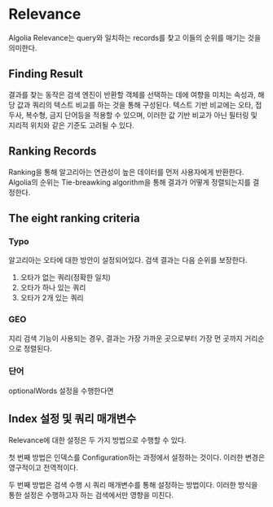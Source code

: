# Relevance
Algolia Relevance는 query와 일치하는 records를 찾고 이들의 순위를 매기는 것을 의미한다.

## Finding Result
결과를 찾는 동작은 검색 엔진이 반환할 객체를 선택하는 데에 여향을 미치는 속성과, 해당 값과 쿼리의 텍스트 비교를 하는 것을 통해 구성된다. 
텍스트 기반 비교에는 오타, 접두사, 복수형, 금지 단어등을 적용할 수 있으며, 이러한 값 기반 비교가 아닌 필터링 및 지리적 위치와 같은 기준도 고려될 수 있다.

## Ranking Records
Ranking을 통해 알고리아는 연관성이 높은 데이터를 먼저 사용자에게 반환한다. Algolia의 순위는 Tie-breawking algorithm을 통해 결과가 어떻게 정렬되는지를 결정한다.

## The eight ranking criteria

### Typo
알고리아는 오타에 대한 방안이 설정되어있다.  검색 결과는 다음 순위를 보장한다.
1. 오타가 없는 쿼리(정확한 일치)
2. 오타가 하나 있는 쿼리
3. 오타가 2개 있는 쿼리

### GEO
지리 검색 기능이 사용되는 경우, 결과는 가장 가까운 곳으로부터 가장 먼 곳까지 거리순으로 정렬된다.

### 단어
optionalWords 설정을 수행한다면
## Index 설정 및 쿼리 매개변수
Relevance에 대한 설정은 두 가지 방법으로 수행할 수 있다.

첫 번째 방법은 인덱스를 Configuration하는 과정에서 설정하는 것이다. 이러한 변경은 영구적이고 전역적이다.

두 번째 방법은 검색 수행 시 쿼리 매개변수를 통해 설정하는 방법이다. 이러한 방식을 통한 설정은 수행하고자 하는 검색에서만 영향을 미친다.




